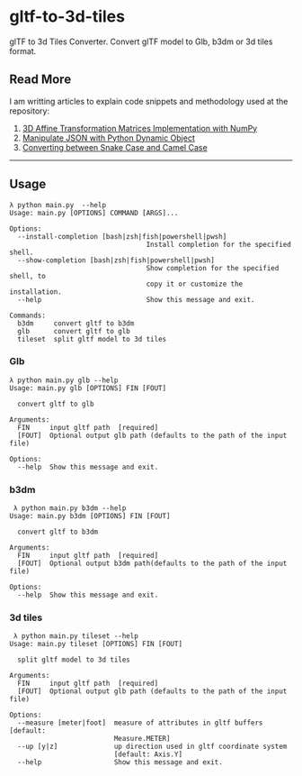 # gltf-to-3d-tiles

glTF to 3d Tiles Converter. Convert glTF model to Glb, b3dm or 3d tiles format.

## Read More
I am writting articles to explain code snippets and methodology used at the repository:
1. [3D Affine Transformation Matrices Implementation with NumPy](https://medium.com/@xuzhusheng/3d-affine-transformation-matrices-implementation-with-numpy-57f92058403c)
2. [Manipulate JSON with Python Dynamic Object](https://medium.com/@xuzhusheng/manipulate-json-with-python-dynamic-object-fe885394d17f)
3. [Converting between Snake Case and Camel Case](https://medium.com/@xuzhusheng/converting-between-naming-convention-with-python-2d91032bd0dc)

***

## Usage

```text
λ python main.py  --help
Usage: main.py [OPTIONS] COMMAND [ARGS]...

Options:
  --install-completion [bash|zsh|fish|powershell|pwsh]
                                  Install completion for the specified shell.
  --show-completion [bash|zsh|fish|powershell|pwsh]
                                  Show completion for the specified shell, to
                                  copy it or customize the installation.
  --help                          Show this message and exit.

Commands:
  b3dm     convert gltf to b3dm
  glb      convert gltf to glb
  tileset  split gltf model to 3d tiles
```

### Glb

```text
λ python main.py glb --help
Usage: main.py glb [OPTIONS] FIN [FOUT]

  convert gltf to glb

Arguments:
  FIN     input gltf path  [required]
  [FOUT]  Optional output glb path (defaults to the path of the input file)

Options:
  --help  Show this message and exit.
```

### b3dm

```text
 λ python main.py b3dm --help
Usage: main.py b3dm [OPTIONS] FIN [FOUT]

  convert gltf to b3dm

Arguments:
  FIN     input gltf path  [required]
  [FOUT]  Optional output b3dm path(defaults to the path of the input file)

Options:
  --help  Show this message and exit.
```

### 3d tiles

```text
 λ python main.py tileset --help
Usage: main.py tileset [OPTIONS] FIN [FOUT]

  split gltf model to 3d tiles

Arguments:
  FIN     input gltf path  [required]
  [FOUT]  Optional output glb path (defaults to the path of the input file)

Options:
  --measure [meter|foot]  measure of attributes in gltf buffers  [default:
                          Measure.METER]
  --up [y|z]              up direction used in gltf coordinate system
                          [default: Axis.Y]
  --help                  Show this message and exit.
```
